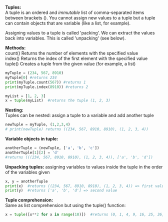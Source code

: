**Tuples:**  
A tuple is an ordered and *immutable* list of comma-separated items between brackets (). You cannot assign new values to a tuple but a tuple can contain objects that are variable (like a list, for example).

Assigning values to a tuple is called 'packing'. We can extract the values back into variables. This is called 'unpacking' (see below).

**Methods:**  
count() Returns the number of elements with the specified value  
index() Returns the index of the first element with the specified value  
tuple() Creates a tuple from the given value (for example, a list)  
```py
myTuple = (234, 567, 8910)
myTuple[0] #returns 234
print(myTuple.count(567)) #returns 1
print(myTuple.index(8910)) #returns 2

myList = [1, 2, 3]
x = tuple(myList)  #returns the tuple (1, 2, 3)
```

**Nesting:**  
Tuples can be nested: assign a tuple to a variable and add another tuple  
```py
newTuple = myTuple, (1,2,3,4)
# print(newTuple) returns ((234, 567, 8910, 8910), (1, 2, 3, 4))
```

**Variable objects in tuple:**  
```py
anotherTuple = (newTuple, ['a', 'b', 'c'])
anotherTuple[1][2] = 'd'  
#returns (((234, 567, 8910, 8910), (1, 2, 3, 4)), ['a', 'b', 'd'])
```
**Unpacking tuples:** assigning variables to values inside the tuple in the order of the variables given  
```py 
x, y = anotherTuple
print(x)  #returns ((234, 567, 8910, 8910), (1, 2, 3, 4)) => first value
print(y)  #returns ['a', 'b', 'd'] => second value
```

**Tuple comprehension:**  
Same as list comprehension but using the tuple() function:  
```py
x = tuple([x**2 for x in range(10)])  #returns (0, 1, 4, 9, 16, 25, 36, 49, 64, 81)
```